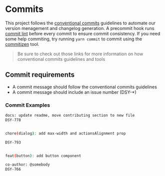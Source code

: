 # Commits

This project follows the [conventional commits](https://www.conventionalcommits.org) guidelines to automate our version menagement and changelog generation.
A precommit hook runs [commit lint](https://commitlint.js.org/) before every commit to ensure commit consistency.
If you need some help commiting, try running `yarn commit` to commit using the [commitizen](https://github.com/commitizen/cz-cli) tool.

> Be sure to check out those links for more information on how conventional commits guidelines and tools

## Commit requirements

- A commit message should follow the conventional commits guidelines
- A commit message should include an issue number (DSY-*)

### Commit Examples

```sh
docs: update readme, move contributing section to new file
DSY-778


chore(dialog): add max-width and actionsAlignment prop

DSY-793


feat(button): add button component

co-author: @somebody
DSY-766
```
